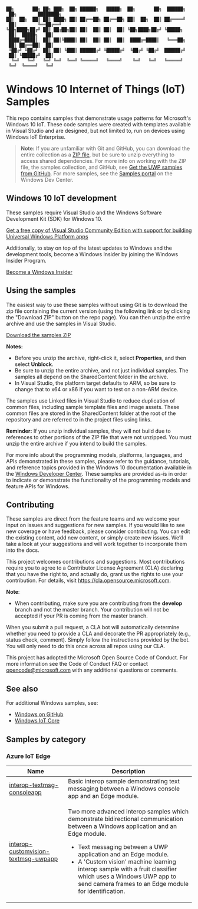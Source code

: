 <!--
   samplefwlink:  https://aka.ms/WinIoTSamples
--->

    ██╗       ██╗ ██╗ ███╗  ██╗ ██████╗   █████╗  ██╗       ██╗  ██████╗      ██╗        ████████╗
    ██║  ██╗  ██║ ██║ ████╗ ██║ ██╔══██╗ ██╔══██╗ ██║  ██╗  ██║ ██╔════╝      ██║        ╚══██╔══╝
    ╚██╗████╗██╔╝ ██║ ██╔██╗██║ ██║  ██║ ██║  ██║ ╚██╗████╗██╔╝ ╚█████╗       ██║  █████╗   ██║
     ████╔═████║  ██║ ██║╚████║ ██║  ██║ ██║  ██║  ████╔═████║   ╚═══██╗      ██║ ██╔══██║  ██║
     ╚██╔╝ ╚██╔╝  ██║ ██║ ╚███║ ██████╔╝ ╚█████╔╝  ╚██╔╝ ╚██╔╝  ██████╔╝      ██║ ╚█████╔╝  ██║  
      ╚═╝   ╚═╝   ╚═╝ ╚═╝  ╚══╝ ╚═════╝   ╚════╝    ╚═╝   ╚═╝   ╚═════╝       ╚═╝  ╚════╝   ╚═╝

# Windows 10 Internet of Things (IoT) Samples

This repo contains samples that demonstrate usage patterns for Microsoft's Windows 10 IoT.  These code samples were created with templates available in Visual Studio and are designed, but not limited to, run on devices using Windows IoT Enterprise.

> **Note:** If you are unfamiliar with Git and GitHub, you can download the entire collection as a
> [ZIP file](https://github.com/Microsoft/Windows-universal-samples/archive/master.zip), but be
> sure to unzip everything to access shared dependencies. For more info on working with the ZIP file,
> the samples collection, and GitHub, see [Get the UWP samples from GitHub](https://aka.ms/ovu2uq).
> For more samples, see the [Samples portal](https://aka.ms/winsamples) on the Windows Dev Center.

## Windows 10 IoT development
These samples require Visual Studio and the Windows Software Development Kit (SDK) for Windows 10.

   [Get a free copy of Visual Studio Community Edition with support for building Universal Windows Platform apps](http://go.microsoft.com/fwlink/p/?LinkID=280676)

Additionally, to stay on top of the latest updates to Windows and the development tools, become a Windows Insider by joining the Windows Insider Program.

   [Become a Windows Insider](https://insider.windows.com/)

   ## Using the samples

The easiest way to use these samples without using Git is to download the zip file containing the current version (using the following link or by clicking the "Download ZIP" button on the repo page). You can then unzip the entire archive and use the samples in Visual Studio.

   [Download the samples ZIP](../../archive/master.zip)

   **Notes:**
   * Before you unzip the archive, right-click it, select **Properties**, and then select **Unblock**.
   * Be sure to unzip the entire archive, and not just individual samples. The samples all depend on the SharedContent folder in the archive.   
   * In Visual Studio, the platform target defaults to ARM, so be sure to change that to x64 or x86 if you want to test on a non-ARM device.

The samples use Linked files in Visual Studio to reduce duplication of common files, including sample template files and image assets. These common files are stored in the SharedContent folder at the root of the repository and are referred to in the project files using links.

**Reminder:** If you unzip individual samples, they will not build due to references to other portions of the ZIP file that were not unzipped. You must unzip the entire archive if you intend to build the samples.

For more info about the programming models, platforms, languages, and APIs demonstrated in these samples, please refer to the guidance, tutorials, and reference topics provided in the Windows 10 documentation available in the [Windows Developer Center](http://go.microsoft.com/fwlink/p/?LinkID=532421). These samples are provided as-is in order to indicate or demonstrate the functionality of the programming models and feature APIs for Windows.

## Contributing
These samples are direct from the feature teams and we welcome your input on issues and suggestions for new samples. If you would like to see new coverage or have feedback, please consider contributing. You can edit the existing content, add new content, or simply create new issues. We’ll take a look at your suggestions and will work together to incorporate them into the docs.

This project welcomes contributions and suggestions. Most contributions require you to agree to a Contributor License Agreement (CLA) declaring that you have the right to, and actually do, grant us the rights to use your contribution. For details, visit https://cla.opensource.microsoft.com.

**Note**:
* When contributing, make sure you are contributing from the **develop** branch and not the master branch. Your contribution will not be accepted if your PR is coming from the master branch.

When you submit a pull request, a CLA bot will automatically determine whether you need to provide a CLA and decorate the PR appropriately (e.g., status check, comment). Simply follow the instructions provided by the bot. You will only need to do this once across all repos using our CLA.

This project has adopted the Microsoft Open Source Code of Conduct. For more information see the Code of Conduct FAQ or contact opencode@microsoft.com with any additional questions or comments.


## See also

For additional Windows samples, see:
* [Windows on GitHub](http://microsoft.github.io/windows/)
* [Windows IoT Core](https://github.com/microsoft/Windows-iotcore-samples/tree/develop/Samples)

## Samples by category

### Azure IoT Edge

| Name           | Description      |  
|----------------|------------------|  
| [interop-textmsg-consoleapp](https://aka.ms/WinIoTSamples-interop-textmsg-consoleapp) | Basic interop sample demonstrating text messaging between a Windows console app and an Edge module. |
| [interop-customvision-textmsg-uwpapp](https://aka.ms/WinIoTSamples-interop-customvision-textmsg-uwpapp) | <p>Two more advanced interop samples which demonstrate bidirectional communication between a Windows application and an Edge module. </p><ul><li>Text messaging between a UWP application and an Edge module. </li><li>A 'Custom vision' machine learning interop sample with a fruit classifier which uses a Windows UWP app to send camera frames to an Edge module for identification.</li></ul>|  
